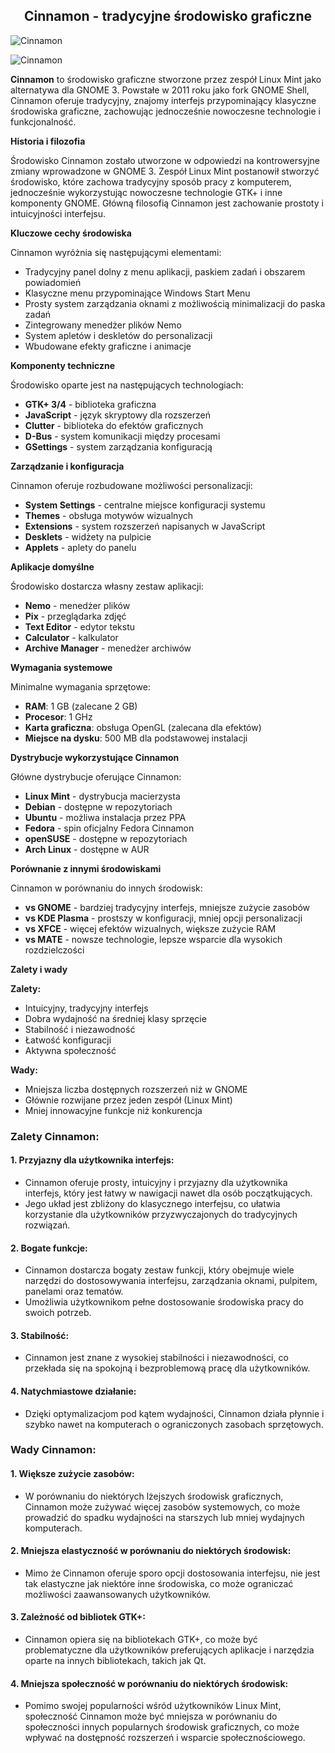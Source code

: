 <h2 align="center">Cinnamon - tradycyjne środowisko graficzne</h2>

![Cinnamon](../../../grafiki/1_03_4_cinnamon.png)

![Cinnamon](../../../grafiki/1_03_4_cinnamon2.png)

**Cinnamon** to środowisko graficzne stworzone przez zespół Linux Mint jako alternatywa dla GNOME 3. Powstałe w 2011 roku jako fork GNOME Shell, Cinnamon oferuje tradycyjny, znajomy interfejs przypominający klasyczne środowiska graficzne, zachowując jednocześnie nowoczesne technologie i funkcjonalność.

**Historia i filozofia**

Środowisko Cinnamon zostało utworzone w odpowiedzi na kontrowersyjne zmiany wprowadzone w GNOME 3. Zespół Linux Mint postanowił stworzyć środowisko, które zachowa tradycyjny sposób pracy z komputerem, jednocześnie wykorzystując nowoczesne technologie GTK+ i inne komponenty GNOME. Główną filosofią Cinnamon jest zachowanie prostoty i intuicyjności interfejsu.

**Kluczowe cechy środowiska**

Cinnamon wyróżnia się następującymi elementami:
- Tradycyjny panel dolny z menu aplikacji, paskiem zadań i obszarem powiadomień
- Klasyczne menu przypominające Windows Start Menu
- Prosty system zarządzania oknami z możliwością minimalizacji do paska zadań
- Zintegrowany menedżer plików Nemo
- System apletów i deskletów do personalizacji
- Wbudowane efekty graficzne i animacje

**Komponenty techniczne**

Środowisko oparte jest na następujących technologiach:
- **GTK+ 3/4** - biblioteka graficzna
- **JavaScript** - język skryptowy dla rozszerzeń
- **Clutter** - biblioteka do efektów graficznych
- **D-Bus** - system komunikacji między procesami
- **GSettings** - system zarządzania konfiguracją

**Zarządzanie i konfiguracja**

Cinnamon oferuje rozbudowane możliwości personalizacji:
- **System Settings** - centralne miejsce konfiguracji systemu
- **Themes** - obsługa motywów wizualnych
- **Extensions** - system rozszerzeń napisanych w JavaScript
- **Desklets** - widżety na pulpicie
- **Applets** - aplety do panelu

**Aplikacje domyślne**

Środowisko dostarcza własny zestaw aplikacji:
- **Nemo** - menedżer plików
- **Pix** - przeglądarka zdjęć
- **Text Editor** - edytor tekstu
- **Calculator** - kalkulator
- **Archive Manager** - menedżer archiwów

**Wymagania systemowe**

Minimalne wymagania sprzętowe:
- **RAM**: 1 GB (zalecane 2 GB)
- **Procesor**: 1 GHz
- **Karta graficzna**: obsługa OpenGL (zalecana dla efektów)
- **Miejsce na dysku**: 500 MB dla podstawowej instalacji

**Dystrybucje wykorzystujące Cinnamon**

Główne dystrybucje oferujące Cinnamon:
- **Linux Mint** - dystrybucja macierzysta
- **Debian** - dostępne w repozytoriach
- **Ubuntu** - możliwa instalacja przez PPA
- **Fedora** - spin oficjalny Fedora Cinnamon
- **openSUSE** - dostępne w repozytoriach
- **Arch Linux** - dostępne w AUR

**Porównanie z innymi środowiskami**

Cinnamon w porównaniu do innych środowisk:
- **vs GNOME** - bardziej tradycyjny interfejs, mniejsze zużycie zasobów
- **vs KDE Plasma** - prostszy w konfiguracji, mniej opcji personalizacji
- **vs XFCE** - więcej efektów wizualnych, większe zużycie RAM
- **vs MATE** - nowsze technologie, lepsze wsparcie dla wysokich rozdzielczości

**Zalety i wady**

**Zalety:**
- Intuicyjny, tradycyjny interfejs
- Dobra wydajność na średniej klasy sprzęcie
- Stabilność i niezawodność
- Łatwość konfiguracji
- Aktywna społeczność

**Wady:**
- Mniejsza liczba dostępnych rozszerzeń niż w GNOME
- Głównie rozwijane przez jeden zespół (Linux Mint)
- Mniej innowacyjne funkcje niż konkurencja

### Zalety Cinnamon:

#### 1. **Przyjazny dla użytkownika interfejs:**

- Cinnamon oferuje prosty, intuicyjny i przyjazny dla użytkownika interfejs, który jest łatwy w nawigacji nawet dla osób początkujących.
- Jego układ jest zbliżony do klasycznego interfejsu, co ułatwia korzystanie dla użytkowników przyzwyczajonych do tradycyjnych rozwiązań.

#### 2. **Bogate funkcje:**

- Cinnamon dostarcza bogaty zestaw funkcji, który obejmuje wiele narzędzi do dostosowywania interfejsu, zarządzania oknami, pulpitem, panelami oraz tematów.
- Umożliwia użytkownikom pełne dostosowanie środowiska pracy do swoich potrzeb.

#### 3. **Stabilność:**

- Cinnamon jest znane z wysokiej stabilności i niezawodności, co przekłada się na spokojną i bezproblemową pracę dla użytkowników.

#### 4. **Natychmiastowe działanie:**

- Dzięki optymalizacjom pod kątem wydajności, Cinnamon działa płynnie i szybko nawet na komputerach o ograniczonych zasobach sprzętowych.

### Wady Cinnamon:

#### 1. **Większe zużycie zasobów:**

- W porównaniu do niektórych lżejszych środowisk graficznych, Cinnamon może zużywać więcej zasobów systemowych, co może prowadzić do spadku wydajności na starszych lub mniej wydajnych komputerach.

#### 2. **Mniejsza elastyczność w porównaniu do niektórych środowisk:**

- Mimo że Cinnamon oferuje sporo opcji dostosowania interfejsu, nie jest tak elastyczne jak niektóre inne środowiska, co może ograniczać możliwości zaawansowanych użytkowników.

#### 3. **Zależność od bibliotek GTK+:**

- Cinnamon opiera się na bibliotekach GTK+, co może być problematyczne dla użytkowników preferujących aplikacje i narzędzia oparte na innych bibliotekach, takich jak Qt.

#### 4. **Mniejsza społeczność w porównaniu do niektórych środowisk:**

- Pomimo swojej popularności wśród użytkowników Linux Mint, społeczność Cinnamon może być mniejsza w porównaniu do społeczności innych popularnych środowisk graficznych, co może wpływać na dostępność rozszerzeń i wsparcie społecznościowego.